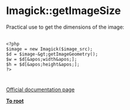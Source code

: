 # Imagick::getImageSize



Practical use to get the dimensions of the image:<br><br>

```
<?php
$image = new Imagick($image_src);
$d = $image-&gt;getImageGeometry();
$w = $d[&apos;width&apos;];
$h = $d[&apos;height&apos;];
?>
```
  

#

[Official documentation page](https://www.php.net/manual/en/imagick.getimagesize.php)

**[To root](/README.md)**